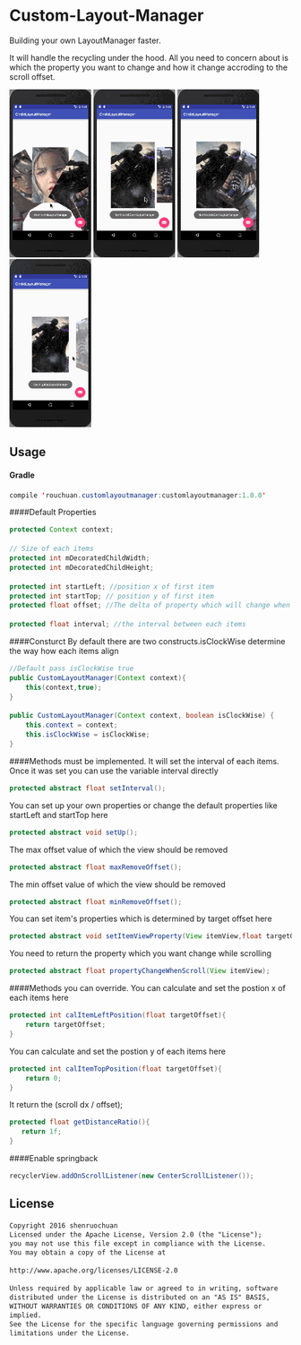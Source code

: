 Custom-Layout-Manager
======================
Building your own LayoutManager faster.

It will handle the recycling under the hood.
All you need to concern about is which the property you want to change and how it change accroding to the scroll offset.

![Example](resources/circle1.gif "working example") ![Example](resources/circle2.gif "working example") 
![Example](resources/circle3.gif "working example") ![Example](resources/circle4.gif "working example")

## Usage
#### Gradle
```Java
compile 'rouchuan.customlayoutmanager:customlayoutmanager:1.0.0'
```
####Default Properties 
```Java
protected Context context;

// Size of each items
protected int mDecoratedChildWidth;
protected int mDecoratedChildHeight;

protected int startLeft; //position x of first item
protected int startTop; // position y of first item
protected float offset; //The delta of property which will change when scroll

protected float interval; //the interval between each items
```
####Consturct
By default there are two constructs.isClockWise determine the way how each items align

```Java
//Default pass isClockWise true
public CustomLayoutManager(Context context){
    this(context,true);
}

public CustomLayoutManager(Context context, boolean isClockWise) {
    this.context = context;
    this.isClockWise = isClockWise;
}

```

####Methods must be implemented.
It will set the interval of each items.
Once it was set you can use the variable interval directly

```Java
protected abstract float setInterval();
```

You can set up your own properties or change the default properties like startLeft and startTop here

```Java
protected abstract void setUp();
```

The max offset value of which the view should be removed

```Java
protected abstract float maxRemoveOffset();
```

The min offset value of which the view should be removed

```Java
protected abstract float minRemoveOffset();
```

You can set item's properties which is determined by target offset here 

```Java
protected abstract void setItemViewProperty(View itemView,float targetOffset);
```

You need to return the property which you want change while scrolling

```Java
protected abstract float propertyChangeWhenScroll(View itemView);
```
####Methods you can override.
You can calculate and set the postion x of each items here

```Java
protected int calItemLeftPosition(float targetOffset){
    return targetOffset;
}
```

You can calculate and set the postion y of each items here

```Java
protected int calItemTopPosition(float targetOffset){
    return 0;
}
```

It return the (scroll dx / offset);

```Java
protected float getDistanceRatio(){
   return 1f;
}
```
####Enable springback
```Java
recyclerView.addOnScrollListener(new CenterScrollListener());
```

## License ##
    Copyright 2016 shenruochuan
    Licensed under the Apache License, Version 2.0 (the "License");
    you may not use this file except in compliance with the License.
    You may obtain a copy of the License at

    http://www.apache.org/licenses/LICENSE-2.0

    Unless required by applicable law or agreed to in writing, software
    distributed under the License is distributed on an "AS IS" BASIS,
    WITHOUT WARRANTIES OR CONDITIONS OF ANY KIND, either express or implied.
    See the License for the specific language governing permissions and
    limitations under the License.
